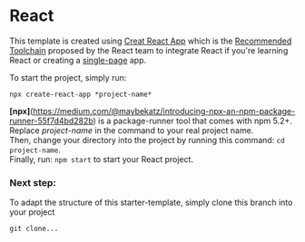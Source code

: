 # React
This template is created using [Creat React App](https://github.com/facebook/create-react-app) which is the [Recommended Toolchain](https://reactjs.org/docs/create-a-new-react-app.html#recommended-toolchains) proposed by the React team to integrate React if you're learning React or creating a [single-page](https://reactjs.org/docs/glossary.html#single-page-application) app.

To start the project, simply run:

    npx create-react-app *project-name*

**[npx]**(https://medium.com/@maybekatz/introducing-npx-an-npm-package-runner-55f7d4bd282b) is a package-runner tool that comes with npm 5.2+.   
Replace *project-name* in the command to your real project name.   
Then, change your directory into the project by running this command: `cd project-name`.   
Finally, run: `npm start` to start your React project.

### Next step:
To adapt the structure of this starter-template, simply clone this branch into your project

    git clone...
